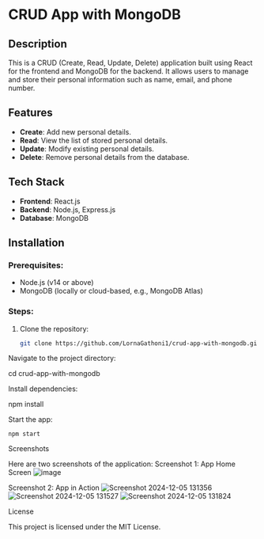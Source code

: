 # CRUD App with MongoDB

## Description
This is a CRUD (Create, Read, Update, Delete) application built using React for the frontend and MongoDB for the backend. It allows users to manage and store their personal information such as name, email, and phone number.

## Features
- **Create**: Add new personal details.
- **Read**: View the list of stored personal details.
- **Update**: Modify existing personal details.
- **Delete**: Remove personal details from the database.

## Tech Stack
- **Frontend**: React.js
- **Backend**: Node.js, Express.js
- **Database**: MongoDB

## Installation

### Prerequisites:
- Node.js (v14 or above)
- MongoDB (locally or cloud-based, e.g., MongoDB Atlas)

### Steps:
1. Clone the repository:

   ```bash
   git clone https://github.com/LornaGathoni1/crud-app-with-mongodb.git
Navigate to the project directory:

cd crud-app-with-mongodb

Install dependencies:

npm install

Start the app:

    npm start

Screenshots

Here are two screenshots of the application:
Screenshot 1: App Home Screen
![image](https://github.com/user-attachments/assets/619a554c-ce89-47da-a79c-71cc4912d5d3)


Screenshot 2: App in Action
![Screenshot 2024-12-05 131356](https://github.com/user-attachments/assets/277956e2-5fed-45ad-a785-bec6d958a890)
![Screenshot 2024-12-05 131527](https://github.com/user-attachments/assets/25192612-b300-4186-aa02-fdac39d208a7)
![Screenshot 2024-12-05 131824](https://github.com/user-attachments/assets/d931fc4a-2c06-42e2-8103-25ea4555dc06)




License

This project is licensed under the MIT License.

